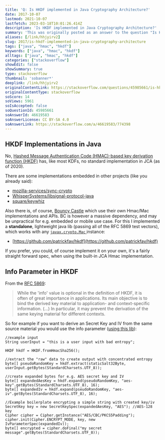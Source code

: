 ```yaml
---
title: 'Q: Is HKDF implemented in Java Cryptography Architecture?'
date: 2017-10-07
lastmod: 2021-10-07
lastfetch: 2023-03-18T10:01:26.414Z
description: 'Is HKDF implemented in Java Cryptography Architecture?'
summary: 'This was originally posted as an answer to the question "Is HKDF implemented in Java Cryptography Architecture?" on stackoverflow.com.'
aliases: [/link/hhjyirv2]
slug: 2017/is-hkdf-implemented-in-java-cryptography-architecture
tags: ["java", "hmac", "hkdf"]
keywords: ["java", "hmac", "hkdf"]
alltags: ["java", "hmac", "hkdf"]
categories: ["stackoverflow"]
showEdit: false
showSummary: true
type: stackoverflow
thumbnail: 'sobanner*'
deeplink: /link/hhjyirv2
originalContentLink: https://stackoverflow.com/questions/45985661/is-hkdf-implemented-in-java-cryptography-architecture
originalContentType: stackoverflow
soScore: 14
soViews: 5961
soIsAccepted: false
soQuestionId: 45985661
soAnswerId: 46619583
soAnswerLicense: CC BY-SA 4.0
soAnswerLink: https://stackoverflow.com/a/46619583/774398
---
```

HKDF Implementations in Java
----------------------------

No, [Hashed Message Authentication Code (HMAC)-based key derivation function (HKDF)](https://eprint.iacr.org/2010/264.pdf) has, like most KDFs, no standard implementation in JCA (as of 2020).

There are some implementations embedded in other projects (like you already said):

*   [mozilla-services/sync-crypto](https://github.com/mozilla-services/sync-crypto/blob/master/src/main/java/org/mozilla/android/sync/crypto/HKDF.java)
*   [WhisperSystems/libsignal-protocol-java](https://github.com/WhisperSystems/libsignal-protocol-java/blob/master/java/src/main/java/org/whispersystems/libsignal/kdf/HKDF.java)
*   [square/keywhiz](https://github.com/square/keywhiz/blob/master/hkdf/src/main/java/keywhiz/hkdf/Hkdf.java)

Also there is, of course, [Bouncy Castle](https://github.com/bcgit/bc-java/blob/master/core/src/main/java/org/bouncycastle/crypto/generators/HKDFBytesGenerator.java) which use their own Hmac/Mac implementations and APIs. BC is however a massive dependency, and may be unpractical for e.g. embedded or mobile use case. For this I implemented a **standalone**, lightweight java lib (passing all of the RFC 5869 test vectors), which works with any [ `javax.crypto.Mac` ](https://docs.oracle.com/javase/7/docs/api/javax/crypto/Mac.html) instance:

*   [https://github.com/patrickfav/hkdf](https://github.com/patrickfav/hkdf)

If you prefer, you could, of course implement it on your own, it's a fairly straight forward spec, when using the built-in JCA Hmac implementation.

Info Parameter in HKDF
----------------------

From the [RFC 5869](https://www.rfc-editor.org/rfc/rfc5869#section-3.2):

> While the 'info' value is optional in the definition of HKDF, it is  
> often of great importance in applications. Its main objective is to  
> bind the derived key material to application- and context-specific  
> information. (...) In particular, it may prevent the derivation of the same keying material for different contexts.

So for example if you want to derive an Secret Key and IV from the same source material you would use the info parameter ([using this lib](https://github.com/patrickfav/hkdf)):

```
//example input
String userInput = "this is a user input with bad entropy";

HKDF hkdf = HKDF.fromHmacSha256();

//extract the "raw" data to create output with concentrated entropy
byte[] pseudoRandomKey = hkdf.extract(staticSalt32Byte, userInput.getBytes(StandardCharsets.UTF_8));

//create expanded bytes for e.g. AES secret key and IV
byte[] expandedAesKey = hkdf.expand(pseudoRandomKey, "aes-key".getBytes(StandardCharsets.UTF_8), 16);
byte[] expandedIv = hkdf.expand(pseudoRandomKey, "aes-iv".getBytes(StandardCharsets.UTF_8), 16);

//Example boilerplate encrypting a simple string with created key/iv
SecretKey key = new SecretKeySpec(expandedAesKey, "AES"); //AES-128 key
Cipher cipher = Cipher.getInstance("AES/CBC/PKCS5Padding");
cipher.init(Cipher.ENCRYPT_MODE, key, new IvParameterSpec(expandedIv));
byte[] encrypted = cipher.doFinal("my secret message".getBytes(StandardCharsets.UTF_8));

```